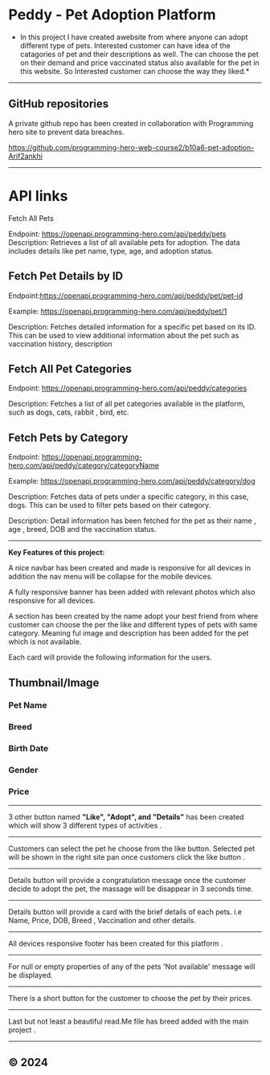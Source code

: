 
# Peddy - Pet Adoption Platform

* In this project I have created awebsite from where anyone can adopt different type of pets. Interested customer can have idea of the catagories of pet and their descriptions as well. The can choose the pet on their demand and price vaccinated status also available for the pet in this website. So Interested customer can choose the way they liked.* 
---
## GitHub repositories 

A private github repo has been created in collaboration with Programming hero site to prevent data breaches.

https://github.com/programming-hero-web-course2/b10a6-pet-adoption-Arif2ankhi

---
# API links
Fetch All Pets

Endpoint: https://openapi.programming-hero.com/api/peddy/pets
Description: Retrieves a list of all available pets for adoption. The data includes details like pet name, type, age, and adoption status.

## Fetch Pet Details by ID

Endpoint:https://openapi.programming-hero.com/api/peddy/pet/pet-id

Example: https://openapi.programming-hero.com/api/peddy/pet/1

Description: Fetches detailed information for a specific pet based on its ID. This can be used to view additional information about the pet such as vaccination history, description
## Fetch All Pet Categories

Endpoint: https://openapi.programming-hero.com/api/peddy/categories

Description: Fetches a list of all pet categories available in the platform, such as dogs, cats, rabbit , bird, etc.

## Fetch Pets by Category

Endpoint: https://openapi.programming-hero.com/api/peddy/category/categoryName

Example: https://openapi.programming-hero.com/api/peddy/category/dog

Description: Fetches data of pets under a specific category, in this case, dogs. This can be used to filter pets based on their category.

Description: Detail information has been fetched for the pet as their name , age , breed, DOB and the vaccination status.

---

__Key Features of this project:__

A nice navbar has been created and made is responsive for all devices in addition the nav menu will be collapse for the mobile devices.

A fully responsive banner has been added with relevant photos which also responsive for all devices.

A section has been created by the name adopt your best friend from where customer can choose the per the like and different types of pets with same category. Meaning ful image and description has been added for the pet which is not available.

Each card will provide the following information for the users.

## Thumbnail/Image

### Pet Name

### Breed

### Birth Date

### Gender

 ### Price

 ---

3 other button named **"Like", "Adopt", and "Details"** has been created which will show 3 different types of activities .

---

Customers can select the pet he choose from the like button. Selected pet will be shown in the right site pan once customers click the like button .

---

Details button will provide a congratulation message once the customer decide to adopt the pet, the massage will be disappear in 3 seconds time.

---

Details button will provide a card with the brief details of each pets. i.e Name, Price, DOB, Breed , Vaccination and other details.

---

All devices responsive footer has been created for this platform .

---


For null or empty properties of any of the pets 'Not available' message will be displayed.

---

There is a short button for the customer to choose the pet by their prices.

---

Last but not least a beautiful read.Me file has breed added with the main project .

---

## © 2024

